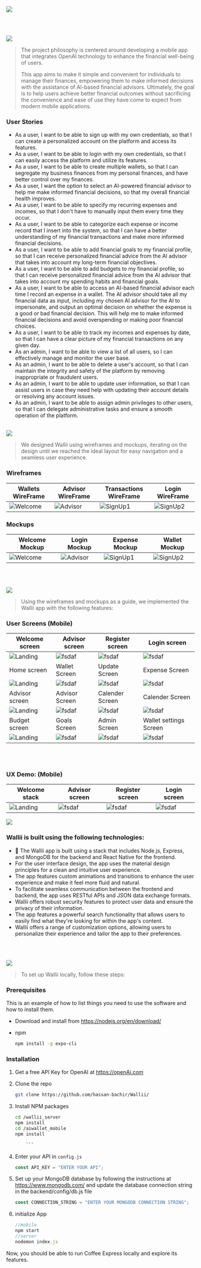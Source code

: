 <img src="./readme/title1.svg"/>

<br><br>

<!-- project philosophy -->
<img src="./readme/title2.svg"/>

> The project philosophy is centered around developing a mobile app that integrates OpenAI technology to enhance the financial well-being of users.
>
> This app aims to make it simple and convenient for individuals to manage their finances, empowering them to make informed decisions with the assistance of AI-based financial advisors. Ultimately, the goal is to help users achieve better financial outcomes without sacrificing the convenience and ease of use they have come to expect from modern mobile applications.

### User Stories

-   As a user, I want to be able to sign up with my own credentials, so that I can create a personalized account on the platform and access its features.
-   As a user, I want to be able to login with my own credentials, so that I can easily access the platform and utilize its features.
-   As a user, I want to be able to create multiple wallets, so that I can segregate my business finances from my personal finances, and have better control over my finances.
-   As a user, I want the option to select an AI-powered financial advisor to help me make informed financial decisions, so that my overall financial health improves.
-   As a user, I want to be able to specify my recurring expenses and incomes, so that I don't have to manually input them every time they occur.
-   As a user, I want to be able to categorize each expense or income record that I insert into the system, so that I can have a better understanding of my financial transactions and make more informed financial decisions.
-   As a user, I want to be able to add financial goals to my financial profile, so that I can receive personalized financial advice from the AI advisor that takes into account my long-term financial objectives.
-   As a user, I want to be able to add budgets to my financial profile, so that I can receive personalized financial advice from the AI advisor that takes into account my spending habits and financial goals.
-   As a user, I want to be able to access an AI-based financial advisor each time I record an expense in a wallet. The AI advisor should take all my financial data as input, including my chosen AI advisor for the AI to impersonate, and output an optimal decision on whether the expense is a good or bad financial decision. This will help me to make informed financial decisions and avoid overspending or making poor financial choices.
-   As a user, I want to be able to track my incomes and expenses by date, so that I can have a clear picture of my financial transactions on any given day.
-   As an admin, I want to be able to view a list of all users, so I can effectively manage and monitor the user base.
-   As an admin, I want to be able to delete a user's account, so that I can maintain the integrity and safety of the platform by removing inappropriate or fraudulent users.
-   As an admin, I want to be able to update user information, so that I can assist users in case they need help with updating their account details or resolving any account issues.
-   As an admin, I want to be able to assign admin privileges to other users, so that I can delegate administrative tasks and ensure a smooth operation of the platform.
    <br><br>

<!-- Prototyping -->
<img src="./readme/title3.svg"/>

> We designed Wallii using wireframes and mockups, iterating on the design until we reached the ideal layout for easy navigation and a seamless user experience.

### Wireframes
| Wallets WireFrame                             | Advisor WireFrame                              | Transactions WireFrame                               | Login WireFrame                                      |
| ------------------------------------------- | ------------------------------------------- | ------------------------------------------- | ------------------------------------------- |
| ![Welcome](./readme/wireframes/landing.png) | ![Advisor](./readme/wireframes/register1.png) | ![SignUp1](./readme/wireframes/wallet.png) | ![SignUp2](./readme/wireframes/login.png) |

### Mockups
| Welcome Mockup                             | Login Mockup                              | Expense Mockup                               | Wallet Mockup                                      |
| ------------------------------------------- | ------------------------------------------- | ------------------------------------------- | ------------------------------------------- |
| ![Welcome](./readme/implementation/mockupwelcome.png) | ![Advisor](./readme/implementation/mockuplogin.png) | ![SignUp1](./readme/implementation/mockupadd.png) | ![SignUp2](./readme/implementation/mockuowallet.png) |


<br><br>

<!-- Implementation -->
<img src="./readme/title4.svg"/>

> Using the wireframes and mockups as a guide, we implemented the Wallii app with the following features:

### User Screens (Mobile)

| Welcome screen                                      | Advisor screen                                     | Register screen                                  | Login screen                                          |
| --------------------------------------------------- | -------------------------------------------------- | ------------------------------------------------ | ----------------------------------------------------- |
| ![Landing](./readme/implementation/welcome.PNG)     | ![fsdaf](./readme/implementation/advisor.PNG)      | ![fsdaf](./readme/implementation/register.PNG)   | ![fsdaf](./readme/implementation/login.PNG)           |
| Home screen                                         | Wallet Screen                                      | Update Screen                                    | Expense Screen                                        |
| ![Landing](./readme/implementation/home.PNG)        | ![fsdaf](./readme/implementation/wallet.PNG)       | ![fsdaf](./readme/implementation/add_income.PNG) | ![fsdaf](./readme/implementation/add_expense.PNG)     |
| Advisor screen                                      | Advisor Screen                                     | Calender Screen                                  | Calender Screen                                       |
| ![Landing](./readme/implementation/bad_advisor.jpg) | ![fsdaf](./readme/implementation/good_advisor.PNG) | ![fsdaf](./readme/implementation/calender1.PNG)  | ![fsdaf](./readme/implementation/calender2.PNG)       |
| Budget screen                                       | Goals Screen                                       | Admin Screen                                     | Wallet settings Screen                                |
| ![Landing](./readme/implementation/Budget.PNG)      | ![fsdaf](./readme/implementation/goals.PNG)        | ![fsdaf](./readme/implementation/admin.PNG)      | ![fsdaf](./readme/implementation/Wallet_settings.PNG) |

<br><br>
### UX Demo:  (Mobile)
| Welcome stack                                      | Advisor screen                                     | Register screen                                  | Login screen                                          |
| --------------------------------------------------- | -------------------------------------------------- | ------------------------------------------------ | ----------------------------------------------------- |
| ![Landing](./readme/gifs/signup-login.gif)     | ![fsdaf](./readme/gifs/advisor.PNG)      | ![fsdaf](./readme/gifs/register.PNG)   | ![fsdaf](./readme/gifs/login.PNG)           |

<!-- Tech stack -->
<img src="./readme/title5.svg"/>



### Wallii is built using the following technologies:

-   🚨 The Wallii app is built using a stack that includes Node.js, Express, and MongoDB for the backend and React Native for the frontend.
-   For the user interface design, the app uses the material design principles for a clean and intuitive user experience.
-   The app features custom animations and transitions to enhance the user experience and make it feel more fluid and natural.
-    To facilitate seamless communication between the frontend and backend, the app uses RESTful APIs and JSON data exchange formats.
-   Wallii offers robust security features to protect user data and ensure the privacy of their information.
-   The app features a powerful search functionality that allows users to easily find what they're looking for within the app's content.
-   Wallii offers a range of customization options, allowing users to personalize their experience and tailor the app to their preferences.

<br><br>

<!-- How to run -->
<img src="./readme/title6.svg"/>

> To set up Wallii locally, follow these steps:

### Prerequisites

This is an example of how to list things you need to use the software and how to install them.

-   Download and install from https://nodejs.org/en/download/

-   npm
    ```sh
    npm install -g expo-cli
    ```

### Installation


1.  Get a free API Key for OpenAI at https://openAi.com
2.  Clone the repo
    ```sh
    git clone https://github.com/hassan-bachir/Wallii/
    ```
3.  Install NPM packages
    ```sh
    cd /wallii_server
    npm install
    cd /aiwallet_mobile
    npm install

        ```

4.  Enter your API in `config.js`
    ```js
    const API_KEY = "ENTER YOUR API";
    ```
5.  Set up your MongoDB database by following the instructions at https://www.mongodb.com/ and update the database connection string in the backend/config/db.js file
    ```js
    const CONNECTION_STRING = "ENTER YOUR MONGODB CONNECTION STRING";
    ```
6.  initialize App

    ````js
    //mobile
    npm start
    //server
    nodemon index.js
    ````

Now, you should be able to run Coffee Express locally and explore its features.

